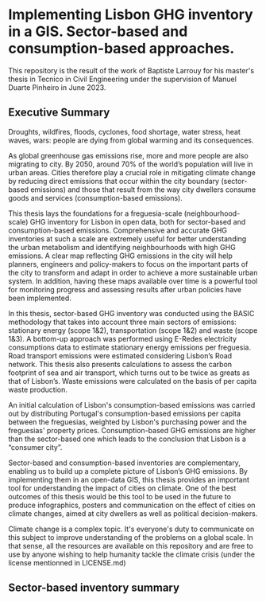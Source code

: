 # Implementing Lisbon GHG inventory in a GIS. Sector-based and consumption-based approaches.

This repository is the result of the work of Baptiste Larrouy for his master's thesis in Tecnico in Civil Engineering under the supervision of Manuel Duarte Pinheiro in June 2023.

## Executive Summary

Droughts, wildfires, floods, cyclones, food shortage, water stress, heat waves, wars: people are dying from global warming and its consequences.

As global greenhouse gas emissions rise, more and more people are also migrating to city. By 2050, around 70% of the world’s population will live in urban areas. Cities therefore play a crucial role in mitigating climate change by reducing direct emissions that occur within the city boundary (sector-based emissions) and those that result from the way city dwellers consume goods and services (consumption-based emissions).

This thesis lays the foundations for a freguesia-scale (neighbourhood-scale) GHG inventory for Lisbon in open data, both for sector-based and consumption-based emissions. Comprehensive and accurate GHG inventories at such a scale are extremely useful for better understanding the urban metabolism and identifying neighbourhoods with high GHG emissions. A clear map reflecting GHG emissions in the city will help planners, engineers and policy-makers to focus on the important parts of the city to transform and adapt in order to achieve a more sustainable urban system. In addition, having these maps available over time is a powerful tool for monitoring progress and assessing results after urban policies have been implemented.

In this thesis, sector-based GHG inventory was conducted using the BASIC methodology that takes into account three main sectors of emissions: stationary energy (scope 1&2), transportation (scope 1&2) and waste (scope 1&3). A bottom-up approach was performed using E-Redes electricity consumptions data to estimate stationary energy emissions per freguesia. Road transport emissions were estimated considering Lisbon’s Road network. This thesis also presents calculations to assess the carbon footprint of sea and air transport, which turns out to be twice as greats as that of Lisbon’s. Waste emissions were calculated on the basis of per capita waste production.

An initial calculation of Lisbon's consumption-based emissions was carried out by distributing Portugal's consumption-based emissions per capita between the freguesias, weighted by Lisbon's purchasing power and the freguesias' property prices. Consumption-based GHG emissions are higher than the sector-based one which leads to the conclusion that Lisbon is a “consumer city”.

Sector-based and consumption-based inventories are complementary, enabling us to build up a complete picture of Lisbon’s GHG emissions. By implementing them in an open-data GIS, this thesis provides an important tool for understanding the impact of cities on climate. One of the best outcomes of this thesis would be this tool to be used in the future to produce infographics, posters and communication on the effect of cities on climate changes, aimed at city dwellers as well as political decision-makers. 

Climate change is a complex topic. It's everyone's duty to communicate on this subject to improve understanding of the problems on a global scale. In that sense, all the resources are available on this repository and are free to use by anyone wishing to help humanity tackle the climate crisis (under the license mentionned in LICENSE.md)

## Sector-based inventory summary

